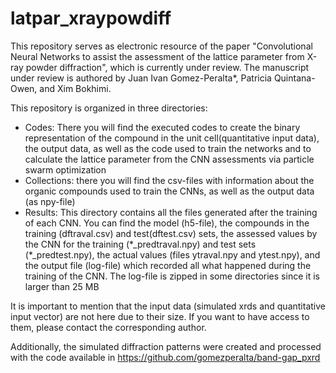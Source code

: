 # latpar_xraypowdiff

This repository serves as electronic resource of the paper "Convolutional Neural Networks to assist the assessment of the lattice parameter from X-ray powder diffraction", which is currently under review. The manuscript under review is authored by Juan Ivan Gomez-Peralta*, Patricia Quintana-Owen, and Xim Bokhimi.

This repository is organized in three directories:

<ul>
 <li> Codes: There you will find the executed codes to create the binary representation of the compound in the unit cell(quantitative input data), the output data, as well as the code used to train the networks and to calculate the lattice parameter from the CNN assessments via particle swarm optimization</li>
 <li> Collections: there you will find the csv-files with information about the organic compounds used to train the CNNs, as well as the output data (as npy-file)</li>
 <li> Results: This directory contains all the files generated after the training of each CNN. You can find the model (h5-file), the compounds in the training (dftraval.csv) and test(dftest.csv) sets, the assessed values by the CNN for the training (*_predtraval.npy) and test sets (*_predtest.npy), the actual values (files ytraval.npy and ytest.npy), and the output file (log-file) which recorded all what happened during the training of the CNN. The log-file is zipped in some directories since it is larger than 25 MB </li>
</ul>

It is important to mention that the input data (simulated xrds and quantitative input vector) are not here due to their size. If you want to have access to them, please contact the corresponding author.

Additionally, the simulated diffraction patterns were created and processed with the code available in https://github.com/gomezperalta/band-gap_pxrd
